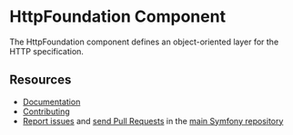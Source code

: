HttpFoundation Component
========================

The HttpFoundation component defines an object-oriented layer for the HTTP
specification.

Resources
---------

 * [Documentation](https://symfony.com/doc/current/components/http_foundation.html)
 * [Contributing](https://symfony.com/doc/current/contributing/dashboard)
 * [Report issues](https://github.com/symfony/symfony/issues) and
   [send Pull Requests](https://github.com/symfony/symfony/pulls)
   in the [main Symfony repository](https://github.com/symfony/symfony)

